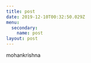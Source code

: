 ```yaml
---
title: post
date: 2019-12-10T00:32:50.029Z
menu:
  secondary:
    name: post
layout: post
---
```

mohankrishna
